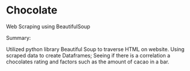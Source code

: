 # Chocolate
 Web Scraping using BeautifulSoup
 
Summary:

Utilized python library Beautiful Soup to traverse HTML on website. Using scraped data to create Dataframes; Seeing if there is a correlation a chocolates rating and factors such as the amount of cacao in a bar.

